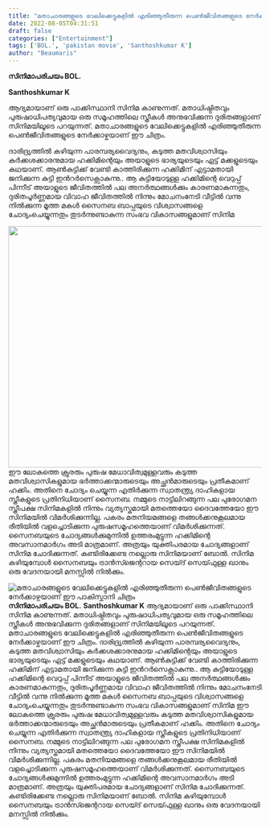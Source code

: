 ```yaml
---
title: "മതാചാരങ്ങളുടെ വേലിക്കെട്ടുകളിൽ എരിഞ്ഞുതീരുന്ന പെൺജീവിതങ്ങളുടെ നേർക്കാഴ്ചയാണ് ഈ പാകിസ്താനി ചിത്രം"
date: 2022-08-05T04:31:51
draft: false
categories: ["Entertainment"]
tags: ['BOL.', 'pakistan movie', 'Santhoshkumar K']
author: "Beaumaris"
---
```


<strong>സിനിമാപരിചയം </strong>
<strong>BOL.</strong>

<strong>Santhoshkumar K</strong>

ആദ്യമായാണ് ഒരു പാക്കിസ്ഥാനി സിനിമ കാണുന്നത്. മതാധിഷ്ഠിതവും പുരുഷാധിപത്യവുമായ ഒരു സമൂഹത്തിലെ സ്ത്രീകൾ അനുഭവിക്കുന്ന ദുരിതങ്ങളാണ് സിനിമയിലൂടെ പറയുന്നത്. മതാചാരങ്ങളുടെ വേലിക്കെട്ടുകളിൽ എരിഞ്ഞുതീരുന്ന പെൺജീവിതങ്ങളുടെ നേർക്കാഴ്ചയാണ് ഈ ചിത്രം.

ദാരിദ്ര്യത്തിൽ കഴിയുന്ന പാരമ്പര്യവൈദ്യനും, കടുത്ത മതവിശ്വാസിയും കർക്കശക്കാരനുമായ ഹക്കിമിന്റെയും അയാളുടെ ഭാര്യയുടെയും ഏട്ട് മക്കളുടെയും കഥയാണ്. ആൺകുട്ടിക്ക് വേണ്ടി കാത്തിരിക്കുന്ന ഹക്കിമിന് എട്ടാമതായി ജനിക്കുന്ന കുട്ടി ഇൻറർസെക്സാകുന്നു.. ആ കുട്ടിയോടുള്ള ഹക്കിമിന്റെ വെറുപ്പ് പിന്നീട് അയാളുടെ ജീവിതത്തിൽ പല അനർത്ഥങ്ങൾക്കും കാരണമാകുന്നതും, ദുരിതപൂർണ്ണമായ വിവാഹ ജീവിതത്തിൽ നിന്നും മോചനംനേടി വീട്ടിൽ വന്നു നിൽക്കുന്ന മൂത്ത മകൾ സൈനബ ബാപ്പയുടെ വിശ്വാസങ്ങളെ ചോദ്യംചെയ്യുന്നതും തുടർന്നുണ്ടാകുന്ന സംഭവ വികാസങ്ങളുമാണ് സിനിമ

<img class="size-full wp-image-345305 aligncenter" src="https://cdn.boolokam.com/articles/2022/08/3t3tt.jpg" alt="" width="640" height="480" />ഈ ലോകത്തെ ക്രുരരും പുരുഷ മേധാവിത്വമുള്ളവരും കടുത്ത മതവിശ്വാസികളുമായ ഭർത്താക്കന്മാരുടെയും അച്ഛൻമാരുടെയും പ്രതീകമാണ് ഹക്കിം. അതിനെ ചോദ്യം ചെയ്യുന്ന എതിർക്കുന്ന സ്വാതന്ത്ര്യ ദാഹികളായ സ്ത്രീകളുടെ പ്രതിനിധിയാണ് സൈനബ. നമ്മുടെ നാട്ടിലിറങ്ങുന്ന പല പുരോഗമന സ്ത്രീപക്ഷ സിനിമകളിൽ നിന്നും വ്യത്യസ്തമായി മതത്തെയോ ദൈവത്തേയോ ഈ സിനിമയിൽ വിമർശിക്കുന്നില്ല. പകരം മതനിയമങ്ങളെ തങ്ങൾക്കനുകൂലമായ രീതിയിൽ വളച്ചൊടിക്കുന്ന പുരുഷസമൂഹത്തെയാണ് വിമർശിക്കുന്നത്. സൈനബയുടെ ചോദ്യങ്ങൾക്കുമുന്നിൽ ഉത്തരംമുട്ടുന്ന ഹക്കിമിന്റെ അവസാനമാർഗം അടി മാത്രമാണ്. അത്രയും യുക്തിപരമായ ചോദ്യങ്ങളാണ് സിനിമ ചോദിക്കുന്നത്. കണ്ടിരിക്കേണ്ട നല്ലൊരു സിനിമയാണ് ബോൽ. സിനിമ കഴിയുമ്പോൾ സൈനബയും ട്രാൻസ്ജെന്ററായ സെയ്ദ് സെയ്ഫുള്ള ഖാനും ഒരു വേദനയായി മനസ്സിൽ നിൽക്കും.


![മതാചാരങ്ങളുടെ വേലിക്കെട്ടുകളിൽ എരിഞ്ഞുതീരുന്ന പെൺജീവിതങ്ങളുടെ നേർക്കാഴ്ചയാണ് ഈ പാകിസ്താനി ചിത്രം](https://cdn.boolokam.com/articles/2022/08/3t3tt.jpg)**സിനിമാപരിചയം** **BOL.** **Santhoshkumar K** ആദ്യമായാണ് ഒരു പാക്കിസ്ഥാനി സിനിമ കാണുന്നത്. മതാധിഷ്ഠിതവും പുരുഷാധിപത്യവുമായ ഒരു സമൂഹത്തിലെ സ്ത്രീകൾ അനുഭവിക്കുന്ന ദുരിതങ്ങളാണ് സിനിമയിലൂടെ പറയുന്നത്. മതാചാരങ്ങളുടെ വേലിക്കെട്ടുകളിൽ എരിഞ്ഞുതീരുന്ന പെൺജീവിതങ്ങളുടെ നേർക്കാഴ്ചയാണ് ഈ ചിത്രം. ദാരിദ്ര്യത്തിൽ കഴിയുന്ന പാരമ്പര്യവൈദ്യനും, കടുത്ത മതവിശ്വാസിയും കർക്കശക്കാരനുമായ ഹക്കിമിന്റെയും അയാളുടെ ഭാര്യയുടെയും ഏട്ട് മക്കളുടെയും കഥയാണ്. ആൺകുട്ടിക്ക് വേണ്ടി കാത്തിരിക്കുന്ന ഹക്കിമിന് എട്ടാമതായി ജനിക്കുന്ന കുട്ടി ഇൻറർസെക്സാകുന്നു.. ആ കുട്ടിയോടുള്ള ഹക്കിമിന്റെ വെറുപ്പ് പിന്നീട് അയാളുടെ ജീവിതത്തിൽ പല അനർത്ഥങ്ങൾക്കും കാരണമാകുന്നതും, ദുരിതപൂർണ്ണമായ വിവാഹ ജീവിതത്തിൽ നിന്നും മോചനംനേടി വീട്ടിൽ വന്നു നിൽക്കുന്ന മൂത്ത മകൾ സൈനബ ബാപ്പയുടെ വിശ്വാസങ്ങളെ ചോദ്യംചെയ്യുന്നതും തുടർന്നുണ്ടാകുന്ന സംഭവ വികാസങ്ങളുമാണ് സിനിമ ഈ ലോകത്തെ ക്രുരരും പുരുഷ മേധാവിത്വമുള്ളവരും കടുത്ത മതവിശ്വാസികളുമായ ഭർത്താക്കന്മാരുടെയും അച്ഛൻമാരുടെയും പ്രതീകമാണ് ഹക്കിം. അതിനെ ചോദ്യം ചെയ്യുന്ന എതിർക്കുന്ന സ്വാതന്ത്ര്യ ദാഹികളായ സ്ത്രീകളുടെ പ്രതിനിധിയാണ് സൈനബ. നമ്മുടെ നാട്ടിലിറങ്ങുന്ന പല പുരോഗമന സ്ത്രീപക്ഷ സിനിമകളിൽ നിന്നും വ്യത്യസ്തമായി മതത്തെയോ ദൈവത്തേയോ ഈ സിനിമയിൽ വിമർശിക്കുന്നില്ല. പകരം മതനിയമങ്ങളെ തങ്ങൾക്കനുകൂലമായ രീതിയിൽ വളച്ചൊടിക്കുന്ന പുരുഷസമൂഹത്തെയാണ് വിമർശിക്കുന്നത്. സൈനബയുടെ ചോദ്യങ്ങൾക്കുമുന്നിൽ ഉത്തരംമുട്ടുന്ന ഹക്കിമിന്റെ അവസാനമാർഗം അടി മാത്രമാണ്. അത്രയും യുക്തിപരമായ ചോദ്യങ്ങളാണ് സിനിമ ചോദിക്കുന്നത്. കണ്ടിരിക്കേണ്ട നല്ലൊരു സിനിമയാണ് ബോൽ. സിനിമ കഴിയുമ്പോൾ സൈനബയും ട്രാൻസ്ജെന്ററായ സെയ്ദ് സെയ്ഫുള്ള ഖാനും ഒരു വേദനയായി മനസ്സിൽ നിൽക്കും.
